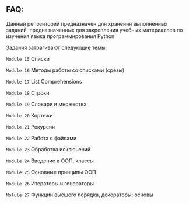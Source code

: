 ## FAQ:
Данный репозиторий предназначен для хранения выполненных заданий, предназначенных для закрепления учебных материаллов по изучения языка программирования Python

Задания затрагивают следующие темы:

``Module 15`` Списки

``Module 16`` Методы работы со списками (срезы)

``Module 17`` List Comprehensions

``Module 18`` Строки

``Module 19`` Словари и множества

``Module 20`` Кортежи

``Module 21`` Рекурсия

``Module 22`` Работа с файлами

``Module 23`` Обработка исключений

``Module 24`` Введение в ООП, классы

``Module 25`` Основные принципы ООП

``Module 26`` Итераторы и генераторы

``Molule 27`` Функции высшего порядка, декораторы: основы
